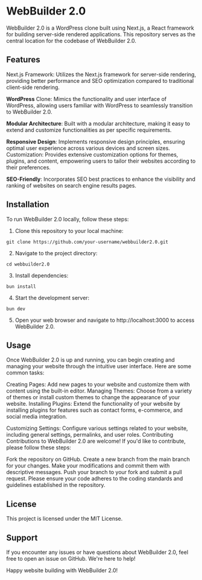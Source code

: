 # WebBuilder 2.0

WebBuilder 2.0 is a WordPress clone built using Next.js, a React framework for building server-side rendered applications. This repository serves as the central location for the codebase of WebBuilder 2.0.

## Features

Next.js Framework: Utilizes the Next.js framework for server-side rendering, providing better performance and SEO optimization compared to traditional client-side rendering.

**WordPress** Clone: Mimics the functionality and user interface of WordPress, allowing users familiar with WordPress to seamlessly transition to WebBuilder 2.0.

**Modular Architecture**: Built with a modular architecture, making it easy to extend and customize functionalities as per specific requirements.

**Responsive Design**: Implements responsive design principles, ensuring optimal user experience across various devices and screen sizes.
Customization: Provides extensive customization options for themes, plugins, and content, empowering users to tailor their websites according to their preferences.

**SEO-Friendly**: Incorporates SEO best practices to enhance the visibility and ranking of websites on search engine results pages.

## Installation

To run WebBuilder 2.0 locally, follow these steps:

1. Clone this repository to your local machine:

```
git clone https://github.com/your-username/webbuilder2.0.git
```

2. Navigate to the project directory:

```
cd webbuilder2.0
```

3. Install dependencies:

```
bun install
```

4. Start the development server:

```
bun dev
```

5. Open your web browser and navigate to http://localhost:3000 to access WebBuilder 2.0.

## Usage

Once WebBuilder 2.0 is up and running, you can begin creating and managing your website through the intuitive user interface. Here are some common tasks:

Creating Pages: Add new pages to your website and customize them with content using the built-in editor.
Managing Themes: Choose from a variety of themes or install custom themes to change the appearance of your website.
Installing Plugins: Extend the functionality of your website by installing plugins for features such as contact forms, e-commerce, and social media integration.

Customizing Settings: Configure various settings related to your website, including general settings, permalinks, and user roles.
Contributing
Contributions to WebBuilder 2.0 are welcome! If you'd like to contribute, please follow these steps:

Fork the repository on GitHub.
Create a new branch from the main branch for your changes.
Make your modifications and commit them with descriptive messages.
Push your branch to your fork and submit a pull request.
Please ensure your code adheres to the coding standards and guidelines established in the repository.

## License

This project is licensed under the MIT License.

## Support

If you encounter any issues or have questions about WebBuilder 2.0, feel free to open an issue on GitHub. We're here to help!

Happy website building with WebBuilder 2.0!
